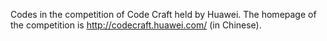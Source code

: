 Codes in the competition of Code Craft held by Huawei. The homepage of the competition is http://codecraft.huawei.com/ (in Chinese).
